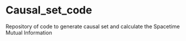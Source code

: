# Causal_set_code
Repository of code to generate causal set and calculate the Spacetime Mutual Information
